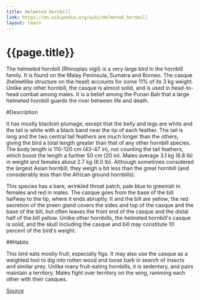 ```yaml
---
title: Helmeted Hornbill
link: https://en.wikipedia.org/wiki/Helmeted_hornbill
layout: learn
---
```

# {{page.title}}

The helmeted hornbill (Rhinoplax vigil) is a very large bird in the hornbill family. It is found on the Malay Peninsula, Sumatra and Borneo. The casque (helmetlike structure on the head) accounts for some 11% of its 3 kg weight. Unlike any other hornbill, the casque is almost solid, and is used in head-to-head combat among males. It is a belief among the Punan Bah that a large helmeted hornbill guards the river between life and death.

#Description

It has mostly blackish plumage, except that the belly and legs are white and the tail is white with a black band near the tip of each feather. The tail is long and the two central tail feathers are much longer than the others, giving the bird a total length greater than that of any other hornbill species. The body length is 110–120 cm (43–47 in), not counting the tail feathers, which boost the length a further 50 cm (20 in). Males average 3.1 kg (6.8 lb) in weight and females about 2.7 kg (6.0 lb). Although sometimes considered the largest Asian hornbill, they weigh a bit less than the great hornbill (and considerably less than the African ground hornbills).

This species has a bare, wrinkled throat patch, pale blue to greenish in females and red in males. The casque goes from the base of the bill halfway to the tip, where it ends abruptly. It and the bill are yellow; the red secretion of the preen gland covers the sides and top of the casque and the base of the bill, but often leaves the front end of the casque and the distal half of the bill yellow. Unlike other hornbills, the helmeted hornbill's casque is solid, and the skull including the casque and bill may constitute 10 percent of the bird's weight.

##Habits

This bird eats mostly fruit, especially figs. It may also use the casque as a weighted tool to dig into rotten wood and loose bark in search of insects and similar prey. Unlike many fruit-eating hornbills, it is sedentary, and pairs maintain a territory. Males fight over territory on the wing, ramming each other with their casques.


[Source](page.link)

